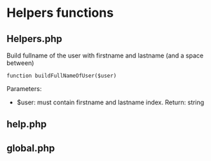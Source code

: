 # Helpers functions


## Helpers.php

Build fullname of the user with firstname and lastname (and a space between)
   
    function buildFullNameOfUser($user)
Parameters:
- $user: must contain firstname and lastname index.
Return: string
    
## help.php

## global.php

